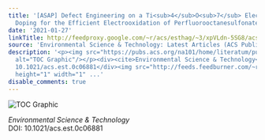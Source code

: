 ```yaml
---
title: '[ASAP] Defect Engineering on a Ti<sub>4</sub>O<sub>7</sub> Electrode by Ce<sup>3+</sup>
  Doping for the Efficient Electrooxidation of Perfluorooctanesulfonate'
date: '2021-01-27'
linkTitle: http://feedproxy.google.com/~r/acs/esthag/~3/xpVLdn-5SG8/acs.est.0c06881
source: 'Environmental Science & Technology: Latest Articles (ACS Publications)'
description: '<p><img src="https://pubs.acs.org/na101/home/literatum/publisher/achs/journals/content/esthag/0/esthag.ahead-of-print/acs.est.0c06881/20210127/images/medium/es0c06881_0008.gif"
  alt="TOC Graphic"/></p><div><cite>Environmental Science & Technology</cite></div><div>DOI:
  10.1021/acs.est.0c06881</div><img src="http://feeds.feedburner.com/~r/acs/esthag/~4/xpVLdn-5SG8"
  height="1" width="1" ...'
disable_comments: true
---
```

<p><img src="https://pubs.acs.org/na101/home/literatum/publisher/achs/journals/content/esthag/0/esthag.ahead-of-print/acs.est.0c06881/20210127/images/medium/es0c06881_0008.gif" alt="TOC Graphic"/></p><div><cite>Environmental Science & Technology</cite></div><div>DOI: 10.1021/acs.est.0c06881</div><img src="http://feeds.feedburner.com/~r/acs/esthag/~4/xpVLdn-5SG8" height="1" width="1" ...